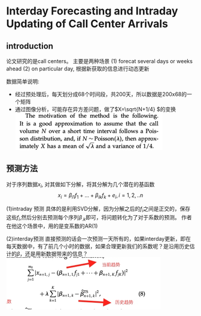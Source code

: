 # Interday Forecasting and Intraday Updating of Call Center Arrivals

## introduction 
论文研究的是call centers。 主要是两种场景
(1) forecat several days or weeks ahead
(2) on particular day, 根据新获取的信息进行动态更新


数据简单说明:
- 经过预处理后，每天划分成68个时间段，共200天，所以数据是200x68的一个矩阵
- 通过图像分析，可能存在异方差问题，做了$X=\sqrt{N+1/4} $的变换
![](/media/16044831509360.jpg)

## 预测方法

对于序列数据$x_i$, 对其做如下分解，将其分解为几个潜在的基函数
$$x_i = \beta_{i1}f_1 + ...+\beta_{ik}f_k+e_i, i=1,2,..n$$

(1)intraday 预测
具体的是利用SVD分解，因为分解之后的$f_i$之间是正交的，保存这些$f_i$,然后分别去预测每个序列$\beta_{.k}$即可，将问题转化为了对于系数的预测。
作者在他这个场景中，用的是变系数的AR(1)


(2)interday预测
直接预测的话会一次预测一天所有的，如果interday更新，即在每天数据中，有了前几个小时的数据，如果合理更新我们的系数呢？是沿用历史估计的$\beta$，还是用新数据带来的信息？
![](/media/16045449416534.jpg)


